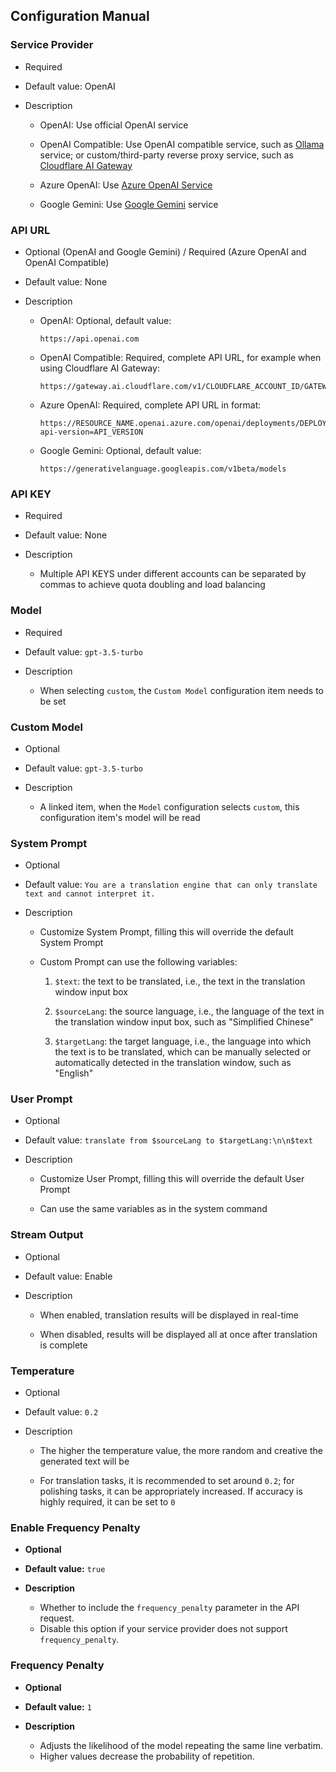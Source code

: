 ## Configuration Manual

### Service Provider

- Required

- Default value: OpenAI

- Description

  - OpenAI: Use official OpenAI service

  - OpenAI Compatible: Use OpenAI compatible service, such as [Ollama](https://ollama.com/blog/openai-compatibility) service; or custom/third-party reverse proxy service, such as [Cloudflare AI Gateway](https://developers.cloudflare.com/ai-gateway/)

  - Azure OpenAI: Use [Azure OpenAI Service](https://learn.microsoft.com/zh-cn/azure/ai-services/openai/chatgpt-quickstart)

  - Google Gemini: Use [Google Gemini](https://ai.google.dev/gemini-api/docs) service

### API URL

- Optional (OpenAI and Google Gemini) / Required (Azure OpenAI and OpenAI Compatible)

- Default value: None

- Description

  - OpenAI: Optional, default value:

    ```
    https://api.openai.com
    ```

  - OpenAI Compatible: Required, complete API URL, for example when using Cloudflare AI Gateway:

    ```
    https://gateway.ai.cloudflare.com/v1/CLOUDFLARE_ACCOUNT_ID/GATEWAY_ID/openai/chat/completions
    ```

  - Azure OpenAI: Required, complete API URL in format:

    ```
    https://RESOURCE_NAME.openai.azure.com/openai/deployments/DEPLOYMENT_NAME/chat/completions?api-version=API_VERSION
    ```

  - Google Gemini: Optional, default value:

    ```
    https://generativelanguage.googleapis.com/v1beta/models
    ```

### API KEY

- Required

- Default value: None

- Description

  - Multiple API KEYS under different accounts can be separated by commas to achieve quota doubling and load balancing

### Model

- Required

- Default value: `gpt-3.5-turbo`

- Description

  - When selecting `custom`, the `Custom Model` configuration item needs to be set

### Custom Model

- Optional

- Default value: `gpt-3.5-turbo`

- Description

  - A linked item, when the `Model` configuration selects `custom`, this configuration item's model will be read

### System Prompt

- Optional

- Default value: `You are a translation engine that can only translate text and cannot interpret it.`

- Description

  - Customize System Prompt, filling this will override the default System Prompt

  - Custom Prompt can use the following variables:

    1. `$text`: the text to be translated, i.e., the text in the translation window input box

    2. `$sourceLang`: the source language, i.e., the language of the text in the translation window input box, such as "Simplified Chinese"

    3. `$targetLang`: the target language, i.e., the language into which the text is to be translated, which can be manually selected or automatically detected in the translation window, such as "English"

### User Prompt

- Optional

- Default value: `translate from $sourceLang to $targetLang:\n\n$text`

- Description

  - Customize User Prompt, filling this will override the default User Prompt

  - Can use the same variables as in the system command

### Stream Output

- Optional

- Default value: Enable

- Description

  - When enabled, translation results will be displayed in real-time

  - When disabled, results will be displayed all at once after translation is complete

### Temperature

- Optional

- Default value: `0.2`

- Description

  - The higher the temperature value, the more random and creative the generated text will be

  - For translation tasks, it is recommended to set around `0.2`; for polishing tasks, it can be appropriately increased. If accuracy is highly required, it can be set to `0`

### Enable Frequency Penalty

- **Optional**
- **Default value:** `true`

- **Description**

  - Whether to include the `frequency_penalty` parameter in the API request.
  - Disable this option if your service provider does not support `frequency_penalty`.

### Frequency Penalty

- **Optional**
- **Default value:** `1`

- **Description**

  - Adjusts the likelihood of the model repeating the same line verbatim.
  - Higher values decrease the probability of repetition.
